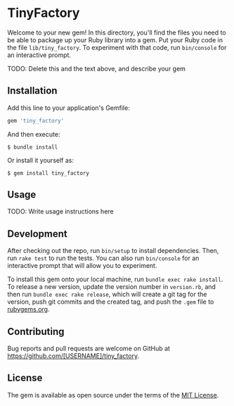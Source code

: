 # TinyFactory

Welcome to your new gem! In this directory, you'll find the files you need to be able to package up your Ruby library into a gem. Put your Ruby code in the file `lib/tiny_factory`. To experiment with that code, run `bin/console` for an interactive prompt.

TODO: Delete this and the text above, and describe your gem

## Installation

Add this line to your application's Gemfile:

```ruby
gem 'tiny_factory'
```

And then execute:

    $ bundle install

Or install it yourself as:

    $ gem install tiny_factory

## Usage

TODO: Write usage instructions here

## Development

After checking out the repo, run `bin/setup` to install dependencies. Then, run `rake test` to run the tests. You can also run `bin/console` for an interactive prompt that will allow you to experiment.

To install this gem onto your local machine, run `bundle exec rake install`. To release a new version, update the version number in `version.rb`, and then run `bundle exec rake release`, which will create a git tag for the version, push git commits and the created tag, and push the `.gem` file to [rubygems.org](https://rubygems.org).

## Contributing

Bug reports and pull requests are welcome on GitHub at https://github.com/[USERNAME]/tiny_factory.

## License

The gem is available as open source under the terms of the [MIT License](https://opensource.org/licenses/MIT).
